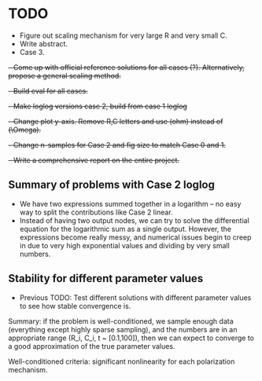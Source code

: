 # TODO

- Figure out scaling mechanism for very large R and very small C.
- Write abstract.
- Case 3.




~~- Come up with official reference solutions for all cases (?). Alternatively, propose a general scaling method.~~

~~- Build eval for all cases.~~

~~- Make loglog versions case 2, build from case 1 loglog~~


~~- Change plot y-axis. Remove R,C letters and use (ohm) instead of (\Omega).~~

~~- Change n-samples for Case 2 and fig size to match Case 0 and 1.~~

~~- Write a comprehensive report on the entire project.~~

## Summary of problems with Case 2 loglog

- We have two expressions summed together in a logarithm – no easy way to split the contributions like Case 2 linear.
- Instead of having two output nodes, we can try to solve the differential equation for the logarithmic sum as a single output. However, the expressions become really messy, and numerical issues begin to creep in due to very high exponential values and dividing by very small numbers.


## Stability for different parameter values
- Previous TODO: Test different solutions with different parameter values to see how stable convergence is.

Summary: if the problem is well-conditioned, we sample enough data (everything except highly sparse sampling), and the numbers are in an appropriate range (R_i, C_i, t ~ [0.1,100]), then we can expect to converge to a good approximation of the true parameter values.

Well-conditioned criteria: significant nonlinearity for each polarization mechanism.